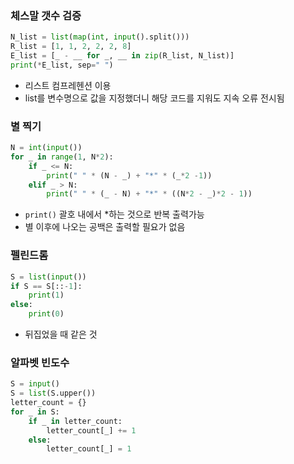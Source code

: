 ### 체스말 갯수 검증
```py
N_list = list(map(int, input().split()))
R_list = [1, 1, 2, 2, 2, 8]
E_list = [_ - __ for _, __ in zip(R_list, N_list)]
print(*E_list, sep=" ")
```
- 리스트 컴프레헨션 이용
- list를 변수명으로 값을 지정했더니 해당 코드를 지워도 지속 오류 전시됨

### 별 찍기
```py
N = int(input())
for _ in range(1, N*2):
    if _ <= N:
        print(" " * (N - _) + "*" * (_*2 -1))
    elif _ > N:
        print(" " * (_ - N) + "*" * ((N*2 - _)*2 - 1))
```
- `print()` 괄호 내에서 *하는 것으로 반복 출력가능
- 별 이후에 나오는 공백은 출력할 필요가 없음

### 펠린드롬
```py
S = list(input())
if S == S[::-1]:
    print(1)
else:
    print(0)
```
- 뒤집었을 때 같은 것

### 알파벳 빈도수
```py
S = input()
S = list(S.upper())
letter_count = {}
for _ in S:
    if _ in letter_count:
        letter_count[_] += 1
    else:
        letter_count[_] = 1
```